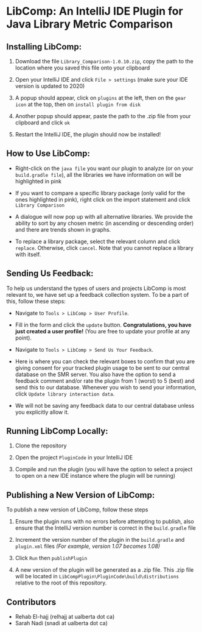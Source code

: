 # LibComp: An IntelliJ IDE Plugin for Java Library Metric Comparison

## Installing LibComp:

1. Download the file `Library_Comparison-1.0.10.zip`, copy the path to the location where you saved this file onto your clipboard 

2. Open your IntelliJ IDE and click `File > settings` (make sure your IDE version is updated to 2020)

3. A popup should appear, click on `plugins` at the left, then on the `gear icon` at the top, then on `install plugin from disk`

4. Another popup should appear, paste the path to the .zip file from your clipboard and click `ok`

5. Restart the IntelliJ IDE, the plugin should now be installed!

## How to Use LibComp:

* Right-click on the `java file` you want our plugin to analyze (or on your `build.gradle file`), all the libraries we have information on will be highlighted in pink 

* If you want to compare a specific library package (only valid for the ones highlighted in pink), right click on the import statement and click `Library Comparison`

* A dialogue will now pop up with all alternative libraries. We provide the ability to sort by any chosen metric (in ascending or descending order) and there are trends shown in graphs. 

* To replace a library package, select the relevant column and click `replace`. Otherwise, click `cancel`. Note that you cannot replace a library with itself. 

## Sending Us Feedback:

To help us understand the types of users and projects LibComp is most relevant to, we have set up a feedback collection system. To be a part of this, follow these steps:

* Navigate to `Tools > LibComp > User Profile`.

* Fill in the form and click the `update` button. **Congratulations, you have just created a user profile!** (You are free to update your profile at any point).

* Navigate to `Tools > LibComp > Send Us Your Feedback`.

* Here is where you can check the relevant boxes to confirm that you are giving consent for your tracked plugin usage to be sent to our central database on the SMR server. You also have the option to send a feedback comment and/or rate the plugin from 1 (worst) to 5 (best) and send this to our database. Whenever you wish to send your information, click `Update library interaction data`. 

* We will not be saving any feedback data to our central database unless you explicitly allow it.

## Running LibComp Locally:

1. Clone the repository 

2. Open the project `PluginCode` in your IntelliJ IDE

3. Compile and run the plugin (you will have the option to select a project to open on a new IDE instance where the plugin will be running)

## Publishing a New Version of LibComp:

To publish a new version of LibComp, follow these steps

1. Ensure the plugin runs with no errors before attempting to publish, also ensure that the IntelliJ version number is correct in the `build.gradle` file 

2. Increment the version number of the plugin in the `build.gradle` and `plugin.xml` files _(For example, version 1.07 becomes 1.08)_

3. Click `Run` then `publishPlugin` 

4. A new version of the plugin will be generated as a .zip file. This .zip file will be located in `LibCompPlugin\PluginCode\build\distributions` relative to the root of this repository.

## Contributors
- Rehab El-hajj  (relhajj at ualberta dot ca)
- Sarah Nadi (snadi at ualberta dot ca)
